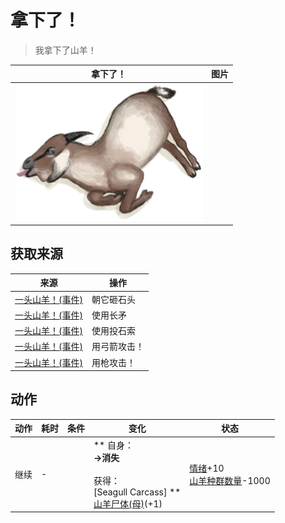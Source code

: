 # 拿下了！  
> 我拿下了山羊！  
  
  拿下了！  |   图片   
 ----  |  ----:   
   |  <img decoding="async" src="Sprite/GoatCarcass.png" href="a.md" style="max-width:300px;max-height:300px;">   
  
## 获取来源  
来源  |  操作  
----  |  ----  
[一头山羊！(事件)](Event_GoatFight.md)  |  朝它砸石头  
[一头山羊！(事件)](Event_GoatFight.md)  |  使用长矛  
[一头山羊！(事件)](Event_GoatFight.md)  |  使用投石索  
[一头山羊！(事件)](Event_GoatFight.md)  |  用弓箭攻击！  
[一头山羊！(事件)](Event_GoatFight.md)  |  用枪攻击！  
## 动作  
动作  |  耗时  |  条件  |  变化  |  状态  
----  |  ----  |  ----  |  ----  |  ----  
继续<br>  |  -  |    |  ** 自身：**<br>→消失<br><br>** 获得： **<br>** [Seagull Carcass] **<br>  [山羊尸体(母)](GoatCarcassFemale.md)(+1)<br>  |  [情绪](Morale.md)+10<br>[山羊种群数量](Pop_Goat.md)-1000  


<script>document.title="拿下了！ - 卡牌生存百科 Card Survival Wiki";</script>